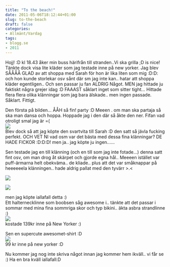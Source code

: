 ```yaml
---
title: "To the beach!"
date: 2011-05-06T18:12:44+01:00
slug: to-the-beach
draft: false
categories:
- Allmänt/Vardag
tags:
- blogg.se
- 2011
---
```

Hojj! :D kl 18.43 åker min buss härifrån till stranden..Vi ska grilla ;D is nice! Tänkte dock visa lite kläder som jag testade inne på new yorker. Jag blev SÅÅÅÅ GLAD av att shoppa med Sarah för hon är lika liten som mig :D:D: och hon kunde storlekar osv sånt där sm jag inte kan.. hatar att shoppa kläder egentligen.. Och sen passar ju fan ALDRIG Något. MEN jag hittade ju faktiskt några grejer idag :D FAAAST såklart inget som sitter tight... Hittade flera flera olika klänningar som jag bara älskade.. men ingen passade. Såklart. Fittigt.  
  
Den första på bilden... ÅÅH så fin! party :D Meeen . om man ska partaja så ska man dansa och hoppa. Hoppade jag i den där så åkte den ner. Fifan vad otroligt smal jag är =(  
![](/assets/images/blogg.se/wp_000182_146646338.jpg)  
Blev dock så att jag köpte den svartvita till Sarah :D den satt så jävla fucking perfekt. OCH VET NI vad osm var det bästa med dessa fina klänningar? DE HADE FICKOR :D:D:D! men ja.. jag köpte ju ingen......  
  
  
Sen testade jag en till klänning (och en till som jag inte fotade...) denna satt fint osv, om man drog åt skärpet och gjorde egna hål.. Meeeen istället var puff-ärmarna helt obekväma.. de kliade.. plus att det var småknappar på heeeeeela klänningen.. hade aldrig pallat med den tyvärr >.<  
  
![](/assets/images/blogg.se/wp_000184_146646650.jpg)  
  
  
![](https://cdn2.cdnme.se/cdn/9-1/701517/images/2011/wp_000185_146646737.jpg)  
  
  
men jag köpte iallafall detta :)  
Ett halternecklinne som boobsen såg awesome i.. tänkte att det passar i sommar med mina fina sommriga skor och typ bikini.. äkta asbra strandlinne :)  
![](/assets/images/blogg.se/wp_000186_146646873.jpg)  
kostade 139kr inne på New Yorker :)  
  
Sen en supercute awesomet-shirt :D  
![](/assets/images/blogg.se/wp_000190_146646986.jpg)  
99 kr inne på new yorker :D  
  
  
Nu kommer jag nog inte skriva något innan jag kommer hem ikväll.. vi får se :) Ha en bra kväll iallafall:D